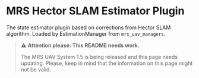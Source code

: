 # MRS Hector SLAM Estimator Plugin

The state estimator plugin based on corrections from Hector SLAM algorithm. 
Loaded by EstimationManager from `mrs_uav_managers`.

> :warning: **Attention please: This README needs work.**
>
> The MRS UAV System 1.5 is being released and this page needs updating. Please, keep in mind that the information on this page might not be valid.

